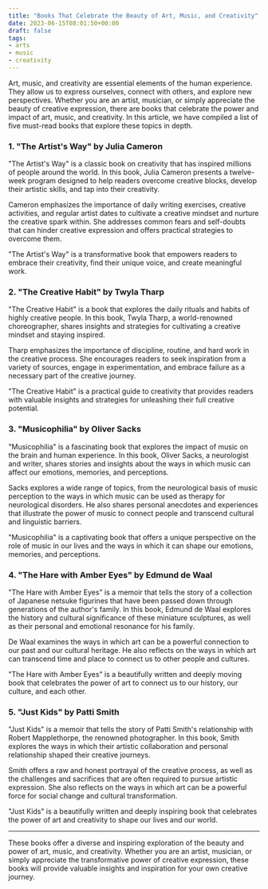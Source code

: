 ```yaml
---
title: "Books That Celebrate the Beauty of Art, Music, and Creativity"
date: 2023-06-15T08:01:50+00:00
draft: false
tags:
- arts
- music
- creativity
---
```


Art, music, and creativity are essential elements of the human experience. They allow us to express ourselves, connect with others, and explore new perspectives. Whether you are an artist, musician, or simply appreciate the beauty of creative expression, there are books that celebrate the power and impact of art, music, and creativity. In this article, we have compiled a list of five must-read books that explore these topics in depth.

### 1. "The Artist's Way" by Julia Cameron

"The Artist's Way" is a classic book on creativity that has inspired millions of people around the world. In this book, Julia Cameron presents a twelve-week program designed to help readers overcome creative blocks, develop their artistic skills, and tap into their creativity.

Cameron emphasizes the importance of daily writing exercises, creative activities, and regular artist dates to cultivate a creative mindset and nurture the creative spark within. She addresses common fears and self-doubts that can hinder creative expression and offers practical strategies to overcome them.

"The Artist's Way" is a transformative book that empowers readers to embrace their creativity, find their unique voice, and create meaningful work.

### 2. "The Creative Habit" by Twyla Tharp

"The Creative Habit" is a book that explores the daily rituals and habits of highly creative people. In this book, Twyla Tharp, a world-renowned choreographer, shares insights and strategies for cultivating a creative mindset and staying inspired.

Tharp emphasizes the importance of discipline, routine, and hard work in the creative process. She encourages readers to seek inspiration from a variety of sources, engage in experimentation, and embrace failure as a necessary part of the creative journey.

"The Creative Habit" is a practical guide to creativity that provides readers with valuable insights and strategies for unleashing their full creative potential.

### 3. "Musicophilia" by Oliver Sacks

"Musicophilia" is a fascinating book that explores the impact of music on the brain and human experience. In this book, Oliver Sacks, a neurologist and writer, shares stories and insights about the ways in which music can affect our emotions, memories, and perceptions.

Sacks explores a wide range of topics, from the neurological basis of music perception to the ways in which music can be used as therapy for neurological disorders. He also shares personal anecdotes and experiences that illustrate the power of music to connect people and transcend cultural and linguistic barriers.

"Musicophilia" is a captivating book that offers a unique perspective on the role of music in our lives and the ways in which it can shape our emotions, memories, and perceptions.

### 4. "The Hare with Amber Eyes" by Edmund de Waal

"The Hare with Amber Eyes" is a memoir that tells the story of a collection of Japanese netsuke figurines that have been passed down through generations of the author's family. In this book, Edmund de Waal explores the history and cultural significance of these miniature sculptures, as well as their personal and emotional resonance for his family.

De Waal examines the ways in which art can be a powerful connection to our past and our cultural heritage. He also reflects on the ways in which art can transcend time and place to connect us to other people and cultures.

"The Hare with Amber Eyes" is a beautifully written and deeply moving book that celebrates the power of art to connect us to our history, our culture, and each other.

### 5. "Just Kids" by Patti Smith

"Just Kids" is a memoir that tells the story of Patti Smith's relationship with Robert Mapplethorpe, the renowned photographer. In this book, Smith explores the ways in which their artistic collaboration and personal relationship shaped their creative journeys.

Smith offers a raw and honest portrayal of the creative process, as well as the challenges and sacrifices that are often required to pursue artistic expression. She also reflects on the ways in which art can be a powerful force for social change and cultural transformation.

"Just Kids" is a beautifully written and deeply inspiring book that celebrates the power of art and creativity to shape our lives and our world.

---

These books offer a diverse and inspiring exploration of the beauty and power of art, music, and creativity. Whether you are an artist, musician, or simply appreciate the transformative power of creative expression, these books will provide valuable insights and inspiration for your own creative journey.